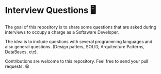# Interview Questions :desktop_computer:

The goal of this repository is to share some questions that are asked
during interviews to occupy a charge as a Softaware Developer.

The idea is to include questions with several programming languages and also general questions. (Design patters, SOLID, Arquitecture Patterns, DataBases. etc).

Contributions are welcome to this repository. Feel free to send your pull requests. :grinning:
